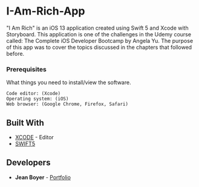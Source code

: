 # I-Am-Rich-App
"I Am Rich" is an iOS 13 application created using Swift 5 and Xcode with Storyboard. This application is one of the challenges in the Udemy course called: The Complete iOS Developer Bootcamp by Angela Yu. The purpose of this app was to cover the topics discussed in the chapters that followed before. 

### Prerequisites

What things you need to install/view the software.

```
Code editor: (Xcode)
Operating system: (iOS)
Web browser: (Google Chrome, Firefox, Safari)
```

## Built With
* [XCODE](https://developer.apple.com/xcode/) - Editor
* [SWIFT5](https://developer.apple.com/swift/)


## Developers

* **Jean Boyer** - [Portfolio](http://jeanarbo.com/)

